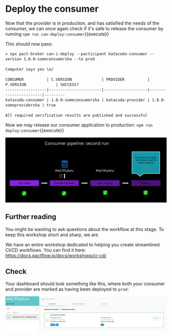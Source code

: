 # Deploy the consumer

Now that the provider is in production, and has satisfied the needs of the consumer, we can once again check if it's safe to release the consumer by running `npm run can-deploy:consumer`{{execute}}

This should now pass:

```
> npx pact-broker can-i-deploy --pacticipant katacoda-consumer --version 1.0.0-someconsumersha --to prod

Computer says yes \o/

CONSUMER          | C.VERSION             | PROVIDER          | P.VERSION             | SUCCESS?
------------------|-----------------------|-------------------|-----------------------|---------
katacoda-consumer | 1.0.0-someconsumersha | katacoda-provider | 1.0.0-someprovidersha | true

All required verification results are published and successful
```

Now we may release our consumer application to production: `npm run deploy:consumer`{{execute}}

![second consumer pipeline run](./assets/consumer-run-2.png)

## Further reading

You might be wanting to ask questions about the workflow at this stage. To keep this workshop short and sharp, we are

We have an entire workshop dedicated to helping you create streamlined CI/CD workflows. You can find it here: https://docs.pactflow.io/docs/workshops/ci-cd/

## Check

Your dashboard should look something like this, where both your consumer and provider are marked as having been deployed to `prod`:

![pactflow dashboard - completed](./assets/pactflow-dashboard-complete.png)